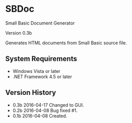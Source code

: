 # SBDoc
Small Basic Document Generator

Version 0.3b

Generates HTML documents from Small Basic source file.

## System Requirements
- Windows Vista or later
- .NET Framework 4.5 or later

## Version History
- 0.3b 2016-04-17 Changed to GUI.
- 0.2b 2016-04-08 Bug fixed #1.
- 0.1b 2016-04-08 Created.
